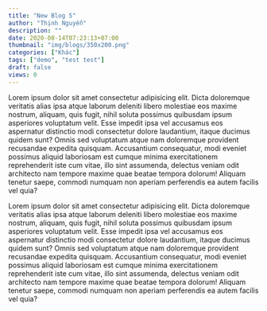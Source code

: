 ```yaml
---
title: "New Blog 5"
author: "Thịnh Nguyễn"
description: ""
date: 2020-08-14T07:23:13+07:00
thumbnail: "img/blogs/350x200.png"
categories: ["Khác"]
tags: ["demo", "test test"]
draft: false
views: 0
---
```


Lorem ipsum dolor sit amet consectetur adipisicing elit. Dicta doloremque veritatis alias ipsa atque laborum deleniti libero molestiae eos maxime nostrum, aliquam, quis fugit, nihil soluta possimus quibusdam ipsum asperiores voluptatum velit. Esse impedit ipsa vel accusamus eos aspernatur distinctio modi consectetur dolore laudantium, itaque ducimus quidem sunt? Omnis sed voluptatum atque nam doloremque provident recusandae expedita quisquam. Accusantium consequatur, modi eveniet possimus aliquid laboriosam est cumque minima exercitationem reprehenderit iste cum vitae, illo sint assumenda, delectus veniam odit architecto nam tempore maxime quae beatae tempora dolorum! Aliquam tenetur saepe, commodi numquam non aperiam perferendis ea autem facilis vel quia?

Lorem ipsum dolor sit amet consectetur adipisicing elit. Dicta doloremque veritatis alias ipsa atque laborum deleniti libero molestiae eos maxime nostrum, aliquam, quis fugit, nihil soluta possimus quibusdam ipsum asperiores voluptatum velit. Esse impedit ipsa vel accusamus eos aspernatur distinctio modi consectetur dolore laudantium, itaque ducimus quidem sunt? Omnis sed voluptatum atque nam doloremque provident recusandae expedita quisquam. Accusantium consequatur, modi eveniet possimus aliquid laboriosam est cumque minima exercitationem reprehenderit iste cum vitae, illo sint assumenda, delectus veniam odit architecto nam tempore maxime quae beatae tempora dolorum! Aliquam tenetur saepe, commodi numquam non aperiam perferendis ea autem facilis vel quia?
